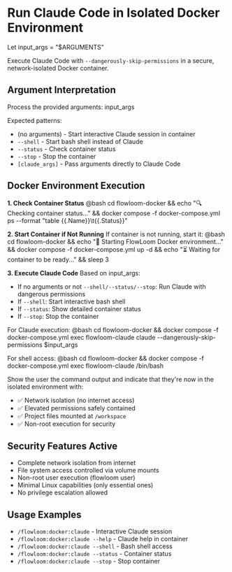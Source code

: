 # Run Claude Code in Isolated Docker Environment

Let input_args = "$ARGUMENTS"

Execute Claude Code with `--dangerously-skip-permissions` in a secure, network-isolated Docker container.

## Argument Interpretation
Process the provided arguments: input_args

Expected patterns:
- (no arguments) - Start interactive Claude session in container
- `--shell` - Start bash shell instead of Claude
- `--status` - Check container status
- `--stop` - Stop the container
- `[claude_args]` - Pass arguments directly to Claude Code

## Docker Environment Execution

**1. Check Container Status**
@bash cd flowloom-docker && echo "🔍 Checking container status..." && docker compose -f docker-compose.yml ps --format "table {{.Name}}\t{{.Status}}"

**2. Start Container if Not Running**
If container is not running, start it:
@bash cd flowloom-docker && echo "🚀 Starting FlowLoom Docker environment..." && docker compose -f docker-compose.yml up -d && echo "⏳ Waiting for container to be ready..." && sleep 3

**3. Execute Claude Code**
Based on input_args:
- If no arguments or not `--shell/--status/--stop`: Run Claude with dangerous permissions
- If `--shell`: Start interactive bash shell
- If `--status`: Show detailed container status
- If `--stop`: Stop the container

For Claude execution:
@bash cd flowloom-docker && docker compose -f docker-compose.yml exec flowloom-claude claude --dangerously-skip-permissions $input_args

For shell access:
@bash cd flowloom-docker && docker compose -f docker-compose.yml exec flowloom-claude /bin/bash

Show the user the command output and indicate that they're now in the isolated environment with:
- ✅ Network isolation (no internet access)
- ✅ Elevated permissions safely contained
- ✅ Project files mounted at `/workspace`
- ✅ Non-root execution for security

## Security Features Active
- Complete network isolation from internet
- File system access controlled via volume mounts
- Non-root user execution (flowloom user)
- Minimal Linux capabilities (only essential ones)
- No privilege escalation allowed

## Usage Examples
- `/flowloom:docker:claude` - Interactive Claude session
- `/flowloom:docker:claude --help` - Claude help in container
- `/flowloom:docker:claude --shell` - Bash shell access
- `/flowloom:docker:claude --status` - Container status
- `/flowloom:docker:claude --stop` - Stop container